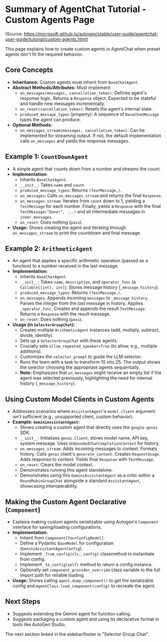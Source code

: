 # Summary of AgentChat Tutorial - Custom Agents Page

(Source: https://microsoft.github.io/autogen/stable/user-guide/agentchat-user-guide/tutorial/custom-agents.html)

This page explains how to create custom agents in AgentChat when preset agents don't fit the required behavior.

## Core Concepts

-   **Inheritance:** Custom agents must inherit from `BaseChatAgent`.
-   **Abstract Methods/Attributes:** Must implement:
    -   `on_messages(messages, cancellation_token)`: Defines agent's response logic. Returns a `Response` object. Expected to be stateful and handle new messages incrementally.
    -   `on_reset(cancellation_token)`: Resets the agent's internal state.
    -   `produced_message_types` (property): A sequence of `BaseChatMessage` types the agent can produce.
-   **Optional Methods:**
    -   `on_messages_stream(messages, cancellation_token)`: Can be implemented for streaming output. If not, the default implementation calls `on_messages` and yields the response messages.

## Example 1: `CountDownAgent`

-   A simple agent that counts down from a number and streams the count.
-   **Implementation:**
    -   Inherits `BaseChatAgent`.
    -   `__init__`: Takes `name` and `count`.
    -   `produced_message_types`: Returns `(TextMessage,)`.
    -   `on_messages`: Calls `on_messages_stream` and returns the final `Response`.
    -   `on_messages_stream`: Iterates from `count` down to 1, yielding a `TextMessage` for each number. Finally, yields a `Response` with the final `TextMessage("Done!", ...)` and all intermediate messages in `inner_messages`.
    -   `on_reset`: Does nothing (`pass`).
-   **Usage:** Shows creating the agent and iterating through `on_messages_stream` to print the countdown and final message.

## Example 2: `ArithmeticAgent`

-   An agent that applies a specific arithmetic operation (passed as a function) to a number received in the last message.
-   **Implementation:**
    -   Inherits `BaseChatAgent`.
    -   `__init__`: Takes `name`, `description`, and `operator_func` (a `Callable[[int], int]`). Stores message history (`_message_history`).
    -   `produced_message_types`: Returns `(TextMessage,)`.
    -   `on_messages`: Appends incoming `messages` to `_message_history`. Parses the integer from the *last* message in history. Applies `_operator_func`. Creates and appends the result `TextMessage`. Returns a `Response` with the result message.
    -   `on_reset`: Does nothing (`pass`).
-   **Usage (in `SelectorGroupChat`):**
    -   Creates multiple `ArithmeticAgent` instances (add, multiply, subtract, divide, identity).
    -   Sets up a `SelectorGroupChat` with these agents.
    -   Crucially sets `allow_repeated_speaker=True` (to allow, e.g., multiple additions).
    -   Customizes the `selector_prompt` to guide the LLM selector.
    -   Runs the team with a task to transform 10 into 25. The output shows the selector choosing the appropriate agents sequentially.
    -   **Note:** Emphasizes that `on_messages` might receive an empty list if the agent was selected previously, highlighting the need for internal history (`_message_history`).

## Using Custom Model Clients in Custom Agents

-   Addresses scenarios where `AssistantAgent`'s `model_client` argument isn't sufficient (e.g., unsupported client, custom behavior).
-   **Example: `GeminiAssistantAgent`:**
    -   Shows creating a custom agent that directly uses the `google-genai` SDK.
    -   `__init__`: Initializes `genai.Client`, stores model name, API key, system message. Uses `UnboundedChatCompletionContext` for history.
    -   `on_messages_stream`: Adds incoming messages to context. Formats history. Calls `genai` client's `generate_content`. Creates `RequestUsage`. Adds response to context. Yields final `Response` with `TextMessage`.
    -   `on_reset`: Clears the model context.
    -   Demonstrates running this agent standalone.
    -   Demonstrates using this `GeminiAssistantAgent` as a critic within a `RoundRobinGroupChat` alongside a standard `AssistantAgent`, showcasing interoperability.

## Making the Custom Agent Declarative (`Component`)

-   Explains making custom agents serializable using Autogen's `Component` interface for saving/loading configurations.
-   **Implementation:**
    -   Inherit from `Component[YourConfigModel]`.
    -   Define a Pydantic `BaseModel` for configuration (`GeminiAssistantAgentConfig`).
    -   Implement `_from_config(cls, config)` classmethod to instantiate from config.
    -   Implement `_to_config(self)` method to return a config instance.
    -   Optionally set `component_provider_override` class variable to the full import path for reliable loading.
-   **Usage:** Shows calling `agent.dump_component()` to get the serializable config and `AgentClass.load_component(config)` to recreate the agent.

## Next Steps

-   Suggests extending the Gemini agent for function calling.
-   Suggests packaging a custom agent and using its declarative format in tools like AutoGen Studio.

The next section linked in the sidebar/footer is "Selector Group Chat".
